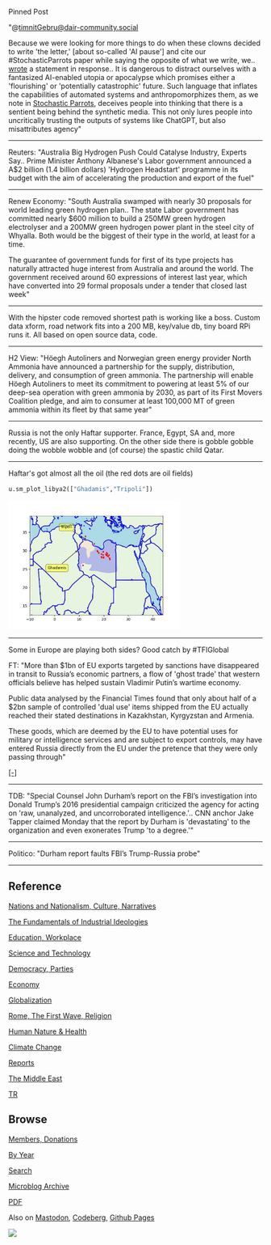 Pinned Post

"@timnitGebru@dair-community.social

Because we were looking for more things to do when these clowns
decided to write 'the letter,' [about so-called 'AI pause'] and cite
our \#StochasticParrots paper while saying the opposite of what we
write, we.. [wrote](https://www.dair-institute.org/blog/letter-statement-March2023)
a statement in response.. It is dangerous to distract ourselves with a fantasized
AI-enabled utopia or apocalypse which promises either a 'flourishing' or
'potentially catastrophic' future. Such language that inflates the capabilities
of automated systems and anthropomorphizes them, as we note in [Stochastic Parrots](https://dl.acm.org/doi/abs/10.1145/3442188.3445922), 
deceives people into thinking that there is a sentient being behind the
synthetic media. This not only lures people into uncritically trusting
the outputs of systems like ChatGPT, but also misattributes agency"

---

Reuters: "Australia Big Hydrogen Push Could Catalyse Industry, Experts
Say.. Prime Minister Anthony Albanese's Labor government announced a
A$2 billion (1.4 billion dollars) 'Hydrogen Headstart' programme in
its budget with the aim of accelerating the production and export of
the fuel"

---

Renew Economy: "South Australia swamped with nearly 30 proposals for
world leading green hydrogen plan.. The state Labor government has
committed nearly $600 million to build a 250MW green hydrogen
electrolyser and a 200MW green hydrogen power plant in the steel city
of Whyalla. Both would be the biggest of their type in the world, at
least for a time.

The guarantee of government funds for first of its type projects has
naturally attracted huge interest from Australia and around the
world. The government received around 60 expressions of interest last
year, which have converted into 29 formal proposals under a tender
that closed last week"

---

With the hipster code removed shortest path is working like a
boss. Custom data xform, road network fits into a 200 MB, key/value
db, tiny board RPi runs it. All based on open source data, code.

---

H2 View: "Höegh Autoliners and Norwegian green energy provider North
Ammonia have announced a partnership for the supply, distribution,
delivery, and consumption of green ammonia. The partnership will
enable Höegh Autoliners to meet its commitment to powering at least 5%
of our deep-sea operation with green ammonia by 2030, as part of its
First Movers Coalition pledge, and aim to consumer at least 100,000 MT
of green ammonia within its fleet by that same year"

---

Russia is not the only Haftar supporter. France, Egypt, SA and, more
recently, US are also supporting. On the other side there is gobble
gobble doing the wobble wobble and (of course) the spastic child
Qatar.

---

Haftar's got almost all the oil (the red dots are oil fields)

```python
u.sm_plot_libya2(["Ghadamis","Tripoli"])
```

<img width='340' src='mbl/2023/libya2.jpg'/> 

---

Some in Europe are playing both sides? Good catch by \#TFIGlobal

FT: "More than $1bn of EU exports targeted by sanctions have
disappeared in transit to Russia’s economic partners, a flow of 'ghost
trade' that western officials believe has helped sustain Vladimir
Putin’s wartime economy.

Public data analysed by the Financial Times found that only about half
of a $2bn sample of controlled 'dual use' items shipped from the EU
actually reached their stated destinations in Kazakhstan, Kyrgyzstan
and Armenia.

These goods, which are deemed by the EU to have potential uses for
military or intelligence services and are subject to export controls,
may have entered Russia directly from the EU under the pretence that
they were only passing through"

[[-]](https://www.ft.com/content/76fc91b2-3494-4022-83d0-9d6647b38e3d)

---

TDB: "Special Counsel John Durham’s report on the FBI’s investigation
into Donald Trump’s 2016 presidential campaign criticized the agency
for acting on 'raw, unanalyzed, and uncorroborated
intelligence.'.. CNN anchor Jake Tapper claimed Monday that the report
by Durham is 'devastating' to the organization and even exonerates
Trump 'to a degree.'"

---

Politico: "Durham report faults FBI’s Trump-Russia probe"

---

## Reference

[Nations and Nationalism, Culture, Narratives](0119/2013/02/nations-and-nationalism.html)

[The Fundamentals of Industrial Ideologies](0119/2011/04/fundamentals-of-industrial-ideologies.html)

[Education, Workplace](0119/2017/09/education-workplace.html)

[Science and Technology](0119/2018/09/science-technology.html)

[Democracy, Parties](0119/2016/11/democracy.html)

[Economy](2021/01/economy.html)

[Globalization](0119/2018/09/globalization.html)

[Rome, The First Wave, Religion](0119/2017/12/rome.html)

[Human Nature & Health](2020/07/human-nature.html)

[Climate Change](2022/01/climate.html)

[Reports](2021/01/reports.html)

[The Middle East](0119/2019/07/middleeast.html)

[TR](../tr/index.html)

## Browse

[Members, Donations](2022/08/members.html)

[By Year](years.html)

[Search](search.html)

[Microblog Archive](mbl/index.html)

[PDF](https://drive.google.com/uc?export=view&id=1FSi-1MnqXVq_PVTEXzzflwN8-7h92N_R)

Also on 
[Mastodon](https://masto.ai/@muratk3n),
[Codeberg](https://muratk5n.codeberg.page/en/),
[Github Pages](https://muratk5n.github.io/thirdwave/en/)

<img src='https://drive.google.com/uc?export=view&id=1zsIeciFSvlr-sWB84Tc0mfZ_NYqn9VQx'/> 



